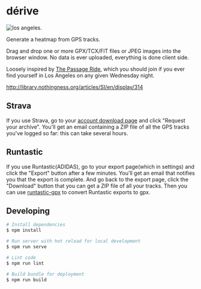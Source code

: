 # dérive

![los angeles.](http://i.imgur.com/Asf744D.jpg)

Generate a heatmap from GPS tracks.

Drag and drop one or more GPX/TCX/FIT files or JPEG images into the browser
window. No data is ever uploaded, everything is done client side.

Loosely inspired by [The Passage Ride](http://thepassageride.com), which you
should join if you ever find yourself in Los Angeles on any given Wednesday
night.

http://library.nothingness.org/articles/SI/en/display/314

## Strava

If you use Strava, go to your
[account download page](https://www.strava.com/athlete/delete_your_account)
and click "Request your archive". You'll get an email containing a ZIP
file of all the GPS tracks you've logged so far: this can take several hours.

## Runtastic

If you use Runtastic(ADIDAS), go to your export page(which in settings) 
and click the "Export" button after a few minutes. You'll get an email 
that notifies you that the export is complete. And go back to the export page,
click the "Download" button that you can get a ZIP file of all your tracks. 
Then you can use [runtastic-gpx](https://github.com/glennreyes/runtastic-gpx) 
to convert Runtastic exports to gpx.

## Developing

```bash
# Install dependencies
$ npm install

# Run server with hot reload for local development
$ npm run serve

# Lint code
$ npm run lint

# Build bundle for deployment
$ npm run build
```
